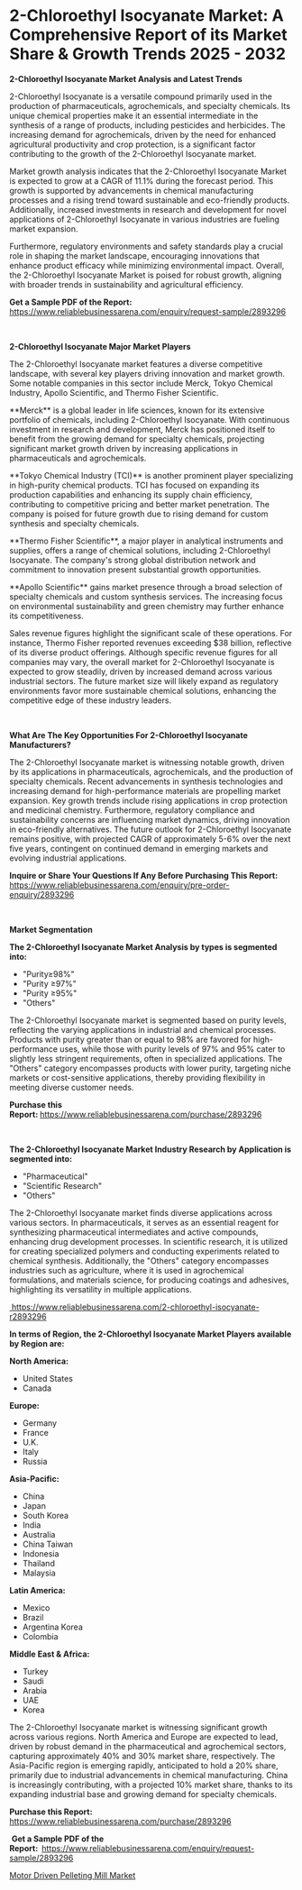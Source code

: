 <p><h1>2-Chloroethyl Isocyanate Market: A Comprehensive Report of its Market Share & Growth Trends 2025 - 2032</h1></p><p><strong>2-Chloroethyl Isocyanate Market Analysis and Latest Trends</strong></p>
<p><p>2-Chloroethyl Isocyanate is a versatile compound primarily used in the production of pharmaceuticals, agrochemicals, and specialty chemicals. Its unique chemical properties make it an essential intermediate in the synthesis of a range of products, including pesticides and herbicides. The increasing demand for agrochemicals, driven by the need for enhanced agricultural productivity and crop protection, is a significant factor contributing to the growth of the 2-Chloroethyl Isocyanate market.</p><p>Market growth analysis indicates that the 2-Chloroethyl Isocyanate Market is expected to grow at a CAGR of 11.1% during the forecast period. This growth is supported by advancements in chemical manufacturing processes and a rising trend toward sustainable and eco-friendly products. Additionally, increased investments in research and development for novel applications of 2-Chloroethyl Isocyanate in various industries are fueling market expansion. </p><p>Furthermore, regulatory environments and safety standards play a crucial role in shaping the market landscape, encouraging innovations that enhance product efficacy while minimizing environmental impact. Overall, the 2-Chloroethyl Isocyanate Market is poised for robust growth, aligning with broader trends in sustainability and agricultural efficiency.</p></p>
<p><strong>Get a Sample PDF of the Report:&nbsp;</strong> <a href="https://www.reliablebusinessarena.com/enquiry/request-sample/2893296?utm_campaign=2928&utm_medium=2&utm_source=Github&utm_content=ia&utm_term=15032025&utm_id=2-chloroethyl-isocyanate">https://www.reliablebusinessarena.com/enquiry/request-sample/2893296</a></p>
<p>&nbsp;</p>
<p><strong>2-Chloroethyl Isocyanate Major Market Players</strong></p>
<p><p>The 2-Chloroethyl Isocyanate market features a diverse competitive landscape, with several key players driving innovation and market growth. Some notable companies in this sector include Merck, Tokyo Chemical Industry, Apollo Scientific, and Thermo Fisher Scientific.</p><p>**Merck** is a global leader in life sciences, known for its extensive portfolio of chemicals, including 2-Chloroethyl Isocyanate. With continuous investment in research and development, Merck has positioned itself to benefit from the growing demand for specialty chemicals, projecting significant market growth driven by increasing applications in pharmaceuticals and agrochemicals.</p><p>**Tokyo Chemical Industry (TCI)** is another prominent player specializing in high-purity chemical products. TCI has focused on expanding its production capabilities and enhancing its supply chain efficiency, contributing to competitive pricing and better market penetration. The company is poised for future growth due to rising demand for custom synthesis and specialty chemicals.</p><p>**Thermo Fisher Scientific**, a major player in analytical instruments and supplies, offers a range of chemical solutions, including 2-Chloroethyl Isocyanate. The company's strong global distribution network and commitment to innovation present substantial growth opportunities.</p><p>**Apollo Scientific** gains market presence through a broad selection of specialty chemicals and custom synthesis services. The increasing focus on environmental sustainability and green chemistry may further enhance its competitiveness.</p><p>Sales revenue figures highlight the significant scale of these operations. For instance, Thermo Fisher reported revenues exceeding $38 billion, reflective of its diverse product offerings. Although specific revenue figures for all companies may vary, the overall market for 2-Chloroethyl Isocyanate is expected to grow steadily, driven by increased demand across various industrial sectors. The future market size will likely expand as regulatory environments favor more sustainable chemical solutions, enhancing the competitive edge of these industry leaders.</p></p>
<p>&nbsp;</p>
<p><strong>What Are The Key Opportunities For 2-Chloroethyl Isocyanate Manufacturers?</strong></p>
<p><p>The 2-Chloroethyl Isocyanate market is witnessing notable growth, driven by its applications in pharmaceuticals, agrochemicals, and the production of specialty chemicals. Recent advancements in synthesis technologies and increasing demand for high-performance materials are propelling market expansion. Key growth trends include rising applications in crop protection and medicinal chemistry. Furthermore, regulatory compliance and sustainability concerns are influencing market dynamics, driving innovation in eco-friendly alternatives. The future outlook for 2-Chloroethyl Isocyanate remains positive, with projected CAGR of approximately 5-6% over the next five years, contingent on continued demand in emerging markets and evolving industrial applications.</p></p>
<p><strong>Inquire or Share Your Questions If Any Before Purchasing This Report:</strong> <a href="https://www.reliablebusinessarena.com/enquiry/pre-order-enquiry/2893296?utm_campaign=2928&utm_medium=2&utm_source=Github&utm_content=ia&utm_term=15032025&utm_id=2-chloroethyl-isocyanate">https://www.reliablebusinessarena.com/enquiry/pre-order-enquiry/2893296</a></p>
<p>&nbsp;</p>
<p><strong>Market Segmentation</strong></p>
<p><strong>The 2-Chloroethyl Isocyanate Market Analysis by types is segmented into:</strong></p>
<p><ul><li>"Purity≥98%"</li><li>"Purity ≥97%"</li><li>"Purity ≥95%"</li><li>"Others"</li></ul></p>
<p><p>The 2-Chloroethyl Isocyanate market is segmented based on purity levels, reflecting the varying applications in industrial and chemical processes. Products with purity greater than or equal to 98% are favored for high-performance uses, while those with purity levels of 97% and 95% cater to slightly less stringent requirements, often in specialized applications. The "Others" category encompasses products with lower purity, targeting niche markets or cost-sensitive applications, thereby providing flexibility in meeting diverse customer needs.</p></p>
<p><strong>Purchase this Report:&nbsp;</strong><a href="https://www.reliablebusinessarena.com/purchase/2893296?utm_campaign=2928&utm_medium=2&utm_source=Github&utm_content=ia&utm_term=15032025&utm_id=2-chloroethyl-isocyanate">https://www.reliablebusinessarena.com/purchase/2893296</a></p>
<p>&nbsp;</p>
<p><strong>The 2-Chloroethyl Isocyanate Market Industry Research by Application is segmented into:</strong></p>
<p><ul><li>"Pharmaceutical"</li><li>"Scientific Research"</li><li>"Others"</li></ul></p>
<p><p>The 2-Chloroethyl Isocyanate market finds diverse applications across various sectors. In pharmaceuticals, it serves as an essential reagent for synthesizing pharmaceutical intermediates and active compounds, enhancing drug development processes. In scientific research, it is utilized for creating specialized polymers and conducting experiments related to chemical synthesis. Additionally, the "Others" category encompasses industries such as agriculture, where it is used in agrochemical formulations, and materials science, for producing coatings and adhesives, highlighting its versatility in multiple applications.</p></p>
<p><a href="https://www.reliablebusinessarena.com/2-chloroethyl-isocyanate-r2893296?utm_campaign=2928&utm_medium=2&utm_source=Github&utm_content=ia&utm_term=15032025&utm_id=2-chloroethyl-isocyanate">&nbsp;https://www.reliablebusinessarena.com/2-chloroethyl-isocyanate-r2893296</a></p>
<p><strong>In terms of Region, the 2-Chloroethyl Isocyanate Market Players available by Region are:</strong></p>
<p>
    <p> <strong> North America: </strong>
        <ul>
            <li>United States</li>
            <li>Canada</li>
        </ul>
        </p> 
    <p> <strong> Europe: </strong>
        <ul>
            <li>Germany</li>
            <li>France</li>
            <li>U.K.</li>
            <li>Italy</li>
            <li>Russia</li>
        </ul>
        </p> 
    <p> <strong> Asia-Pacific: </strong>
        <ul>
            <li>China</li>
            <li>Japan</li>
            <li>South Korea</li>
            <li>India</li>
            <li>Australia</li>
            <li>China Taiwan</li>
            <li>Indonesia</li>
            <li>Thailand</li>
            <li>Malaysia</li>
        </ul>
        </p> 
    <p> <strong> Latin America: </strong>
        <ul>
            <li>Mexico</li>
            <li>Brazil</li>
            <li>Argentina Korea</li>
            <li>Colombia</li>
        </ul>
        </p> 
    <p> <strong> Middle East & Africa: </strong>
        <ul>
            <li>Turkey</li>
            <li>Saudi</li>
            <li>Arabia</li>
            <li>UAE</li>
            <li>Korea</li>
        </ul>
    </p>
    </p>
<p><p>The 2-Chloroethyl Isocyanate market is witnessing significant growth across various regions. North America and Europe are expected to lead, driven by robust demand in the pharmaceutical and agrochemical sectors, capturing approximately 40% and 30% market share, respectively. The Asia-Pacific region is emerging rapidly, anticipated to hold a 20% share, primarily due to industrial advancements in chemical manufacturing. China is increasingly contributing, with a projected 10% market share, thanks to its expanding industrial base and growing demand for specialty chemicals.</p></p>
<p><strong>Purchase this Report: </strong><a href="https://www.reliablebusinessarena.com/purchase/2893296?utm_campaign=2928&utm_medium=2&utm_source=Github&utm_content=ia&utm_term=15032025&utm_id=2-chloroethyl-isocyanate">https://www.reliablebusinessarena.com/purchase/2893296</a></p>
<p>&nbsp;<strong>Get a Sample PDF of the Report:&nbsp;&nbsp;</strong><a href="https://www.reliablebusinessarena.com/enquiry/request-sample/2893296?utm_campaign=2928&utm_medium=2&utm_source=Github&utm_content=ia&utm_term=15032025&utm_id=2-chloroethyl-isocyanate">https://www.reliablebusinessarena.com/enquiry/request-sample/2893296</a></p>
<p><strong></strong></p>
<p><p><a href="https://github.com/carendesrochers299/Market-Research-Report-List-1/blob/main/motor-driven-pelleting-mill-market.md?utm_campaign=2928&utm_medium=2&utm_source=Github&utm_content=ia&utm_term=15032025&utm_id=2-chloroethyl-isocyanate">Motor Driven Pelleting Mill Market</a></p></p>